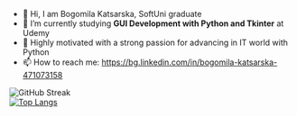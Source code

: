 - 👋 Hi, I am Bogomila Katsarska, SoftUni graduate
- 🌱 I’m currently studying **GUI Development with Python and Tkinter** at Udemy
- 👀 Highly motivated with a strong passion for advancing in IT world with Python
- 📫 How to reach me: https://bg.linkedin.com/in/bogomila-katsarska-471073158
 
![GitHub Streak](https://github-readme-streak-stats.herokuapp.com/?user=BogomilaKatsarska)
<br>
[![Top Langs](https://github-readme-stats.vercel.app/api/top-langs/?username=BogomilaKatsarska&layout=pie)](https://github.com/BogomilaKatsarska/github-readme-stats)

